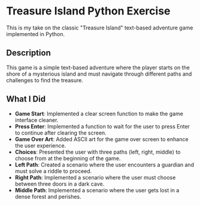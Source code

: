 # Treasure Island Python Exercise
This is my take on the classic "Treasure Island" text-based adventure game implemented in Python.

## Description

This game is a simple text-based adventure where the player starts on the shore of a mysterious island and must navigate through different paths and challenges to find the treasure.

## What I Did

- **Game Start**: Implemented a clear screen function to make the game interface cleaner.
- **Press Enter**: Implemented a function to wait for the user to press Enter to continue after clearing the screen.
- **Game Over Art**: Added ASCII art for the game over screen to enhance the user experience.
- **Choices**: Presented the user with three paths (left, right, middle) to choose from at the beginning of the game.
- **Left Path**: Created a scenario where the user encounters a guardian and must solve a riddle to proceed.
- **Right Path**: Implemented a scenario where the user must choose between three doors in a dark cave.
- **Middle Path**: Implemented a scenario where the user gets lost in a dense forest and perishes.
